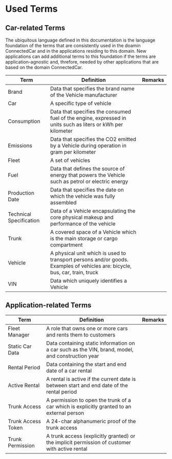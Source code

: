 # Used Terms

## Car-related Terms

The ubiquitous language defined in this documentation is the language foundation of the terms that are consistently used in the doamin ConnectedCar and in the applications residing to this domain. New applications can add additional terms to this foundation if the terms are application-agnostic and, threfore, needed by other applications that are based on the domain ConnectedCar.

| Term                | Definition                                                                                                                                     | Remarks                                                                                                                                         |
| ------------------- | ---------------------------------------------------------------------------------------------------------------------------------------------- | ----------------------------------------------------------------------------------------------------------------------------------------------- |
| Brand               | Data that specifies the brand name of the Vehicle manufacturer                                                      |  
| Car                 | A specific type of vehicle                                                                                      | 
| Consumption         | Data that specifies the consumed fuel of the engine, expressed in units such as liters or kWh per kilometer     |
| Emissions           | Data that specifies the CO2 emitted by a Vehicle during operation in gram per kilometer                             | 
| Fleet               | A set of vehicles                                                                                               |
| Fuel                | Data that defines the source of energy that powers the Vehicle such as petrol or electric energy                                               | 
| Production Date             | Data that specifies the date on which the vehicle was fully assembled                                                             |  
| Technical Specification | Data of a Vehicle encapsulating the core physical makeup and performance of the vehicle                         | 
| Trunk               | A covered space of a Vehicle which is the main storage or cargo compartment | 
| Vehicle             | A physical unit which is used to transport persons and/or goods. Examples of vehicles are: bicycle, bus, car, train, truck            |    
| VIN | Data which uniquely identifies a Vehicle


## Application-related Terms

| Term               | Definition                                                                                       | Remarks |
| ------------------ | ------------------------------------------------------------------------------------------------ | ------- |
| Fleet Manager      | A role that owns one or more cars and rents them to customers                                    |         |
| Static Car Data    | Data containing static information on a car such as the VIN, brand, model, and construction year |         |
| Rental Period      | Data containing the start and end date of a car rental                                           |         |
| Active Rental      | A rental is active if the current date is between start and end date of the rental period        |         |
| Trunk Access       | A permission to open the trunk of a car which is explicitly granted to an external person        |         |
| Trunk Access Token | A 24-char alphanumeric proof of the trunk access                                                 |         |
| Trunk Permission   | A trunk access (explicitly granted) or the implicit permission of customer with active rental    |         |
